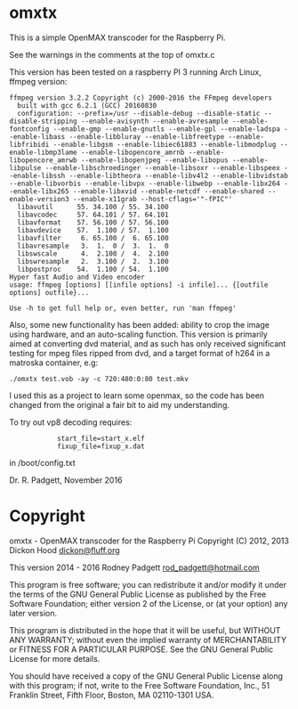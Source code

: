 omxtx
=====

This is a simple OpenMAX transcoder for the Raspberry Pi.

See the warnings in the comments at the top of omxtx.c

This version has been tested on a raspberry PI 3 running Arch Linux, ffmpeg version:

```
ffmpeg version 3.2.2 Copyright (c) 2000-2016 the FFmpeg developers
  built with gcc 6.2.1 (GCC) 20160830
  configuration: --prefix=/usr --disable-debug --disable-static --disable-stripping --enable-avisynth --enable-avresample --enable-fontconfig --enable-gmp --enable-gnutls --enable-gpl --enable-ladspa --enable-libass --enable-libbluray --enable-libfreetype --enable-libfribidi --enable-libgsm --enable-libiec61883 --enable-libmodplug --enable-libmp3lame --enable-libopencore_amrnb --enable-libopencore_amrwb --enable-libopenjpeg --enable-libopus --enable-libpulse --enable-libschroedinger --enable-libsoxr --enable-libspeex --enable-libssh --enable-libtheora --enable-libv4l2 --enable-libvidstab --enable-libvorbis --enable-libvpx --enable-libwebp --enable-libx264 --enable-libx265 --enable-libxvid --enable-netcdf --enable-shared --enable-version3 --enable-x11grab --host-cflags='"-fPIC"'
  libavutil      55. 34.100 / 55. 34.100
  libavcodec     57. 64.101 / 57. 64.101
  libavformat    57. 56.100 / 57. 56.100
  libavdevice    57.  1.100 / 57.  1.100
  libavfilter     6. 65.100 /  6. 65.100
  libavresample   3.  1.  0 /  3.  1.  0
  libswscale      4.  2.100 /  4.  2.100
  libswresample   2.  3.100 /  2.  3.100
  libpostproc    54.  1.100 / 54.  1.100
Hyper fast Audio and Video encoder
usage: ffmpeg [options] [[infile options] -i infile]... {[outfile options] outfile}...

Use -h to get full help or, even better, run 'man ffmpeg'
```

Also, some new functionality has been added: ability to crop the image using hardware, and an
auto-scaling function. This version is primarily aimed at converting dvd material,
and as such has only received significant testing for mpeg files ripped from dvd, and a target
format of h264 in a matroska container, e.g:

```
./omxtx test.vob -ay -c 720:480:0:80 test.mkv
```

I used this as a project to learn some openmax, so the code has been changed from the original a fair bit to aid
my understanding.

To try out vp8 decoding requires:
```
            start_file=start_x.elf
            fixup_file=fixup_x.dat
```
in /boot/config.txt


Dr. R. Padgett, November 2016

Copyright
=========

omxtx - OpenMAX transcoder for the Raspberry Pi
Copyright (C) 2012, 2013 Dickon Hood <dickon@fluff.org>

This version 2014 - 2016 Rodney Padgett <rod_padgett@hotmail.com>

This program is free software; you can redistribute it and/or modify
it under the terms of the GNU General Public License as published by
the Free Software Foundation; either version 2 of the License, or
(at your option) any later version.

This program is distributed in the hope that it will be useful,
but WITHOUT ANY WARRANTY; without even the implied warranty of
MERCHANTABILITY or FITNESS FOR A PARTICULAR PURPOSE.  See the
GNU General Public License for more details.

You should have received a copy of the GNU General Public License along
with this program; if not, write to the Free Software Foundation, Inc.,
51 Franklin Street, Fifth Floor, Boston, MA 02110-1301 USA.
